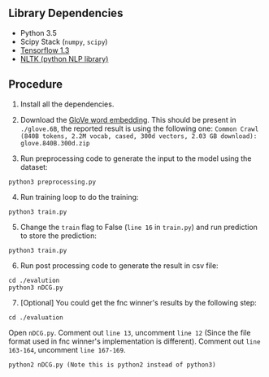 ## Library Dependencies
* Python 3.5
* Scipy Stack (`numpy`, `scipy`)
* [Tensorflow 1.3](https://github.com/tensorflow/tensorflow/releases)
* [NLTK (python NLP library)](http://www.nltk.org)

## Procedure
1. Install all the dependencies.

2. Download the [GloVe word embedding](https://nlp.stanford.edu/projects/glove). This should be present in ```./glove.6B```, the reported result is using the following one: ```Common Crawl (840B tokens, 2.2M vocab, cased, 300d vectors, 2.03 GB download): glove.840B.300d.zip```

3. Run preprocessing code to generate the input to the model using the dataset:
```
python3 preprocessing.py
```

4. Run training loop to do the training:
```
python3 train.py
```

5. Change the ```train``` flag to False (```line 16``` in ```train.py```) and run prediction to store the prediction:
```
python3 train.py
```

6. Run post processing code to generate the result in csv file:
```
cd ./evalution
python3 nDCG.py
```

7. [Optional] You could get the fnc winner's results by the following step:
```
cd ./evaluation
```
Open ```nDCG.py```. Comment out ```line 13```, uncomment ```line 12``` (Since the file format used in fnc winner's implementation is different). Comment out ```line 163-164```, uncomment ```line 167-169```.
```
python2 nDCG.py (Note this is python2 instead of python3)
```